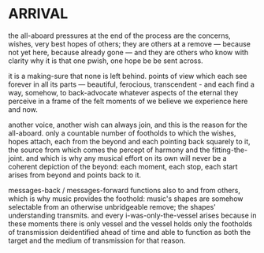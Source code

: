 ARRIVAL
=======

the all-aboard pressures at the end of the process are the concerns, wishes,
very best hopes of others; they are others at a remove — because not yet here,
because already gone — and they are others who know with clarity why it is that
one pwish, one hope be be sent across.

it is a making-sure that none is left behind. points of view which each see
forever in all its parts — beautiful, ferocious, transcendent - and each find a
way, somehow, to back-advocate whatever aspects of the eternal they perceive in
a frame of the felt moments of we believe we experience here and now.

another voice, another wish can always join, and this is the reason for the
all-aboard. only a countable number of footholds to which the wishes, hopes
attach, each from the beyond and each pointing back squarely to it, the source
from which comes the percept of harmony and the fitting-the-joint. and which is
why any musical effort on its own will never be a coherent depiction of the
beyond: each moment, each stop, each start arises from beyond and points back
to it.

messages-back / messages-forward functions also to and from others, which is
why music provides the foothold: music's shapes are somehow selectable from an
otherwise unbridgeable remove; the shapes' understanding transmits. and every
i-was-only-the-vessel arises because in these moments there is only vessel and
the vessel holds only the footholds of transmission deidentified ahead of time
and able to function as both the target and the medium of transmission for that
reason.
